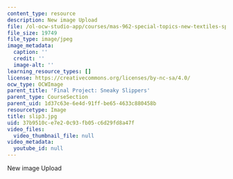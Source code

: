 ```yaml
---
content_type: resource
description: New image Upload
file: /ol-ocw-studio-app/courses/mas-962-special-topics-new-textiles-spring-2010/37b9510ce7e20c93fb05c6d29fd8a47f_slip3.jpg
file_size: 19749
file_type: image/jpeg
image_metadata:
  caption: ''
  credit: ''
  image-alt: ''
learning_resource_types: []
license: https://creativecommons.org/licenses/by-nc-sa/4.0/
ocw_type: OCWImage
parent_title: 'Final Project: Sneaky Slippers'
parent_type: CourseSection
parent_uid: 1d37c63e-6e4d-91ff-be65-4633c880458b
resourcetype: Image
title: slip3.jpg
uid: 37b9510c-e7e2-0c93-fb05-c6d29fd8a47f
video_files:
  video_thumbnail_file: null
video_metadata:
  youtube_id: null
---
```

New image Upload